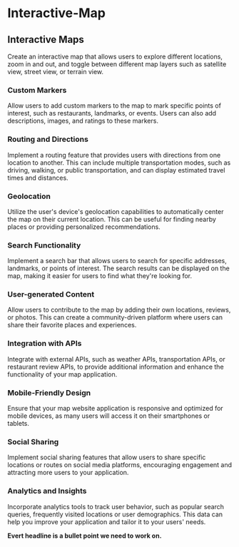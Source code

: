 # Interactive-Map

## Interactive Maps

Create an interactive map that allows users to explore different locations, zoom in and out, and toggle between different map layers such as satellite view, street view, or terrain view.

### Custom Markers

Allow users to add custom markers to the map to mark specific points of interest, such as restaurants, landmarks, or events. Users can also add descriptions, images, and ratings to these markers.

### Routing and Directions

Implement a routing feature that provides users with directions from one location to another. This can include multiple transportation modes, such as driving, walking, or public transportation, and can display estimated travel times and distances.

### Geolocation

Utilize the user's device's geolocation capabilities to automatically center the map on their current location. This can be useful for finding nearby places or providing personalized recommendations.

### Search Functionality

Implement a search bar that allows users to search for specific addresses, landmarks, or points of interest. The search results can be displayed on the map, making it easier for users to find what they're looking for.

### User-generated Content

Allow users to contribute to the map by adding their own locations, reviews, or photos. This can create a community-driven platform where users can share their favorite places and experiences.

### Integration with APIs

Integrate with external APIs, such as weather APIs, transportation APIs, or restaurant review APIs, to provide additional information and enhance the functionality of your map application.

### Mobile-Friendly Design

Ensure that your map website application is responsive and optimized for mobile devices, as many users will access it on their smartphones or tablets.

### Social Sharing

Implement social sharing features that allow users to share specific locations or routes on social media platforms, encouraging engagement and attracting more users to your application.

### Analytics and Insights

Incorporate analytics tools to track user behavior, such as popular search queries, frequently visited locations or user demographics. This data can help you improve your application and tailor it to your users' needs.

**Evert headline is a bullet point we need to work on.**
